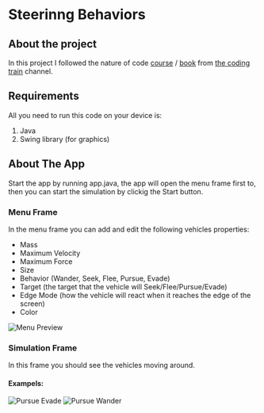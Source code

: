 Steerinng Behaviors
====================
About the project
-----------------
In this project I followed the nature of code [course](https://www.youtube.com/playlist?list=PLRqwX-V7Uu6ZV4yEcW3uDwOgGXKUUsPOM) / [book](https://natureofcode.com) from [the coding train](https://www.youtube.com/c/TheCodingTrain) channel.


Requirements
------------
All you need to run this code on your device is:
1. Java
2. Swing library (for graphics)

About The App
--------------
Start the app by running app.java, the app will open the menu frame first to, then you can start the simulation by clickig the Start button.

### Menu Frame
In the menu frame you can add and edit the following vehicles properties:
* Mass
* Maximum Velocity
* Maximum Force
* Size
* Behavior   (Wander, Seek, Flee, Pursue, Evade)
* Target     (the target that the vehicle will Seek/Flee/Pursue/Evade)
* Edge Mode  (how the vehicle will react when it reaches the edge of the screen)
* Color

![Menu Preview](https://user-images.githubusercontent.com/60931606/132954498-4262a4a3-104c-48a5-9728-ba2e722d863f.png)

### Simulation Frame
In this frame you should see the vehicles moving around.
#### Exampels:
![Pursue   Evade](https://user-images.githubusercontent.com/60931606/132954286-c58b26df-a5bb-404d-b202-47cbbc0b6f40.gif)
![Pursue   Wander](https://user-images.githubusercontent.com/60931606/132954287-9cda9ae4-e9ff-4e87-9c39-450322435ac8.gif)
